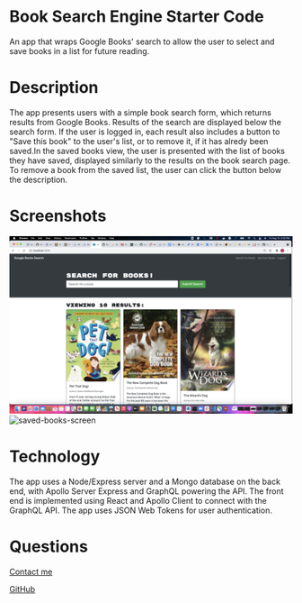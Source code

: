 # Book Search Engine Starter Code

An app that wraps Google Books' search to allow the user to select and save books in a list for future reading.

# Description

The app presents users with a simple book search form, which returns results from Google Books. Results of the search are displayed below the search form. If the user is logged in, each result also includes a button to "Save this book" to the user's list, or to remove it, if it has alredy been saved.In the saved books view, the user is presented with the list of books they have saved, displayed similarly to the results on the book search page. To remove a book from the saved list, the user can click the button below the description.

# Screenshots

![search-screen](client/public/images/searchBook.png)
![saved-books-screen](src/assets/images/savedBook.png)

# Technology

The app uses a Node/Express server and a Mongo database on the back end, with Apollo Server Express and GraphQL powering the API. The front end is implemented using React and Apollo Client to connect with the GraphQL API. The app uses JSON Web Tokens for user authentication.

# Questions
[Contact me](chitra.iyer00@gmail.com)

[GitHub](https://github.com/ciyer87)



